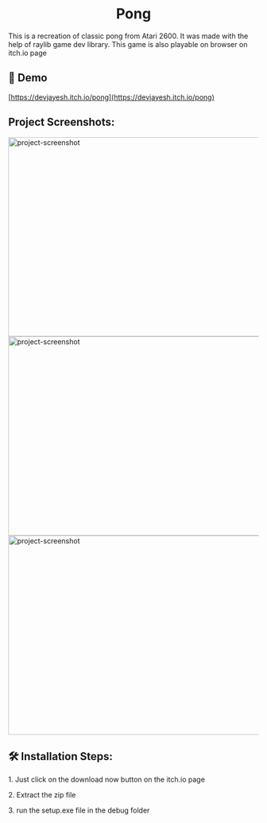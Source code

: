 <h1 align="center" id="title">Pong</h1>

<p id="description">This is a recreation of classic pong from Atari 2600. It was made with the help of raylib game dev library. This game is also playable on browser on itch.io page</p>

<h2>🚀 Demo</h2>

[https://devjayesh.itch.io/pong](https://devjayesh.itch.io/pong)

<h2>Project Screenshots:</h2>

<img src="https://i.imgur.com/kYRezyO.png" alt="project-screenshot" width="700" height="400/">

<img src="https://i.imgur.com/29wkrbS.png" alt="project-screenshot" width="700" height="400/">

<img src="https://i.imgur.com/p4nCf9m.png" alt="project-screenshot" width="700" height="400/">

<h2>🛠️ Installation Steps:</h2>

<p>1. Just click on the download now button on the itch.io page</p>

<p>2. Extract the zip file</p>

<p>3. run the setup.exe file in the debug folder</p>
